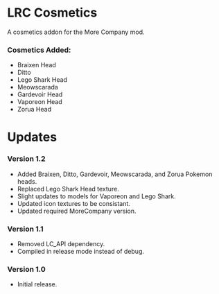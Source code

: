 # LRC Cosmetics
A cosmetics addon for the More Company mod.

### Cosmetics Added:

- Braixen Head
- Ditto
- Lego Shark Head
- Meowscarada
- Gardevoir Head
- Vaporeon Head
- Zorua Head

# Updates

### Version 1.2
- Added Braixen, Ditto, Gardevoir, Meowscarada, and Zorua Pokemon heads.
- Replaced Lego Shark Head texture.
- Slight updates to models for Vaporeon and Lego Shark.
- Updated icon textures to be consistant.
- Updated required MoreCompany version.

### Version 1.1

- Removed LC_API dependency.
- Compiled in release mode instead of debug.

### Version 1.0

- Initial release.